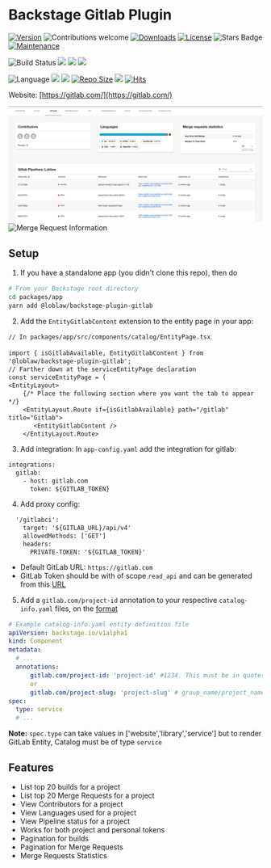 # Backstage Gitlab Plugin

[![Version](https://img.shields.io/npm/v/@loblaw/backstage-plugin-gitlab.svg)](https://www.npmjs.com/package/@loblaw/backstage-plugin-gitlab)
![Contributions welcome](https://img.shields.io/badge/contributions-welcome-orange.svg)
[![Downloads](https://img.shields.io/npm/dm/@loblaw/backstage-plugin-gitlab.svg)](https://www.npmjs.com/package/@loblaw/backstage-plugin-gitlab)
[![License](https://img.shields.io/badge/license-Apache_License_2.0-blue.svg)](https://opensource.org/licenses/Apache_License_2.0)
![Stars Badge](https://img.shields.io/github/stars/loblaw-sre/backstage-plugin-gitlab)
[![Maintenance](https://img.shields.io/badge/Maintained%3F-yes-green.svg)](https://github.com/loblaw-sre/backstage-plugin-gitlab)

![Build Status](https://github.com/loblaw-sre/backstage-plugin-gitlab/workflows/Node.js%20Package/badge.svg)
![](https://img.shields.io/github/commit-activity/m/loblaw-sre/backstage-plugin-gitlab)
![](https://img.shields.io/github/contributors/loblaw-sre/backstage-plugin-gitlab)
![](https://img.shields.io/github/last-commit/loblaw-sre/backstage-plugin-gitlab)

![Language](https://img.shields.io/github/languages/top/loblaw-sre/backstage-plugin-gitlab?color=green&logo=typescript&logoColor=blue)
![](https://img.shields.io/github/issues/loblaw-sre/backstage-plugin-gitlab)
![](https://img.shields.io/github/issues-closed/loblaw-sre/backstage-plugin-gitlab)
[![Repo Size](https://img.shields.io/github/repo-size/loblaw-sre/backstage-plugin-gitlab)](https://github.com/loblaw-sre/backstage-plugin-gitlab)
[![](https://img.shields.io/github/languages/code-size/loblaw-sre/backstage-plugin-gitlab)](https://github.com/loblaw-sre/backstage-plugin-gitlab)
[![Hits](https://hits.seeyoufarm.com/api/count/incr/badge.svg?url=https%3A%2F%2Fgithub.com%2Floblaw-sre%2Fbackstage-plugin-gitlab&count_bg=%2379C83D&title_bg=%23555555&icon=&icon_color=%23E7E7E7&title=Visitors&edge_flat=false)](https://hits.seeyoufarm.com)


Website: [https://gitlab.com/](https://gitlab.com/)

<img src="https://raw.githubusercontent.com/loblaw-sre/backstage-plugin-gitlab/main/src/assets/Backstage_Gitlab_Pipeline_Information.png"  alt="Contributors Languages Pipeline Status"/>
<img src="https://raw.githubusercontent.com/loblaw-sre/backstage-plugin-gitlab/main/src/assets/Backstage_Gitlab_Merge_Request_information.png"  alt="Merge Request Information"/>

## Setup

1. If you have a standalone app (you didn't clone this repo), then do

```bash
# From your Backstage root directory
cd packages/app
yarn add @loblaw/backstage-plugin-gitlab
```


2. Add the `EntityGitlabContent` extension to the entity page in your app:

```tsx
// In packages/app/src/components/catalog/EntityPage.tsx

import { isGitlabAvailable, EntityGitlabContent } from '@loblaw/backstage-plugin-gitlab';
// Farther down at the serviceEntityPage declaration
const serviceEntityPage = (
<EntityLayout>
    {/* Place the following section where you want the tab to appear */}
    <EntityLayout.Route if={isGitlabAvailable} path="/gitlab" title="Gitlab">
       <EntityGitlabContent />
    </EntityLayout.Route>
```

3. Add integration:
In `app-config.yaml` add the integration for gitlab:
```
integrations:
  gitlab:
    - host: gitlab.com
      token: ${GITLAB_TOKEN}
```

4. Add proxy config:

```
  '/gitlabci':
    target: '${GITLAB_URL}/api/v4'
    allowedMethods: ['GET']
    headers:
      PRIVATE-TOKEN: '${GITLAB_TOKEN}'
```

* Default GitLab URL: `https://gitlab.com`
* GitLab Token should be with of scope `read_api` and can be generated from this [URL](https://gitlab.com/-/profile/personal_access_tokens)

5. Add a `gitlab.com/project-id` annotation to your respective `catalog-info.yaml` files, on the [format](https://backstage.io/docs/architecture-decisions/adrs-adr002#format)

```yaml
# Example catalog-info.yaml entity definition file
apiVersion: backstage.io/v1alpha1
kind: Component
metadata:
  # ...
  annotations:
      gitlab.com/project-id: 'project-id' #1234. This must be in quotes and can be found under Settings --> General
      or
      gitlab.com/project-slug: 'project-slug' # group_name/project_name
spec:
  type: service
  # ...
```

**Note:** `spec.type` can take values in ['website','library','service'] but to render GitLab Entity, Catalog must be of type `service`

## Features

- List top 20 builds for a project
- List top 20 Merge Requests for a project
- View Contributors for a project
- View Languages used for a project
- View Pipeline status for a project
- Works for both project and personal tokens
- Pagination for builds
- Pagination for Merge Requests
- Merge Requests Statistics

